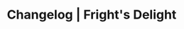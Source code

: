 ---
layout: minecraft-mod/changelog

title: Changelog \| Fright's Delight
mod_id: frightsdelight
permalink: /frightsdelight/changelog
---